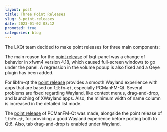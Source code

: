 ```yaml
---
layout: post
title: Three Point Releases
slug: 3-point-releases
date: 2023-01-02 08:12
promoted: true
categories: blog
---
```


The LXQt team decided to make point releases for three main components:

The main reason for the [point release](https://lxqt-project.org/release/2023/01/02/lxqt-panel-1-2-1/) of lxqt-panel was a change of behavior in xfwm4 version 4.18, which caused full-screen windows to go under the panel. A regression in the volume popup is also fixed and a Qeye plugin has been added.

For libfm-qt the [point release](https://lxqt-project.org/release/2023/01/02/libfm-qt-1-2-1/) provides a smooth Wayland experience with apps that are based on `libfm-qt`, especially PCManFM-Qt. Several problems are fixed regarding Wayland, like context menus, drag-and-drop, and launching of XWayland apps. Also, the minimum width of name column is increased in the detailed list mode.

The [point release](https://lxqt-project.org/release/2023/01/02/pcmanfm-qt-1-2-1/) of PCManFM-Qt was made, alongside the point release of `libfm-qt`, for providing a good Wayland experience before porting both to Qt6. Also, tab drag-and-drop is enabled under Wayland.

